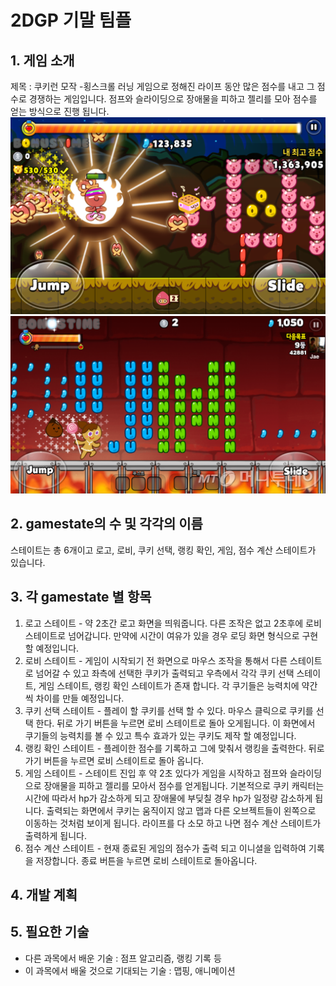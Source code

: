 # 2DGP 기말 팀플

## 1. 게임 소개
제목 : 쿠키런 모작
-횡스크롤 러닝 게임으로 정해진 라이프 동안 많은 점수를 내고 그 점수로 경쟁하는 게임입니다.
점프와 슬라이딩으로 장애물을 피하고 젤리를 모아 점수를 얻는 방식으로 진행 됩니다.
![쿠키런1](https://github.com/ugi00/2DGP/blob/master/%EC%BF%A0%ED%82%A4%EB%9F%B01.png)
![쿠키런2](https://github.com/ugi00/2DGP/blob/master/%EC%BF%A0%ED%82%A4%EB%9F%B02.jpg)

## 2. gamestate의 수 및 각각의 이름
스테이트는 총 6개이고 로고, 로비, 쿠키 선택, 랭킹 확인, 게임, 점수 계산 스테이트가 있습니다.

## 3. 각 gamestate 별 항목
1. 로고 스테이트 - 약 2초간 로고 화면을 띄워줍니다. 다른 조작은 없고 2초후에 로비 스테이트로 넘어갑니다.
		만약에 시간이 여유가 있을 경우 로딩 화면 형식으로 구현 할 예정입니다.
2. 로비 스테이트 - 게임이 시작되기 전 화면으로 마우스 조작을 통해서 다른 스테이트로 넘어갈 수 있고 좌측에 선택한 쿠키가 출력되고
		우측에서 각각 쿠키 선택 스테이트, 게임 스테이트, 랭킹 확인 스테이트가 존재 합니다. 각 쿠기들은 능력치에 약간씩 차이를 만들 예정입니다.
3. 쿠키 선택 스테이트 - 플레이 할 쿠키를 선택 할 수 있다. 마우스 클릭으로 쿠키를 선택 한다. 뒤로 가기 버튼을 누르면 로비 스테이트로 돌아 오게됩니다.
		       이 화면에서 쿠기들의 능력치를 볼 수 있고 특수 효과가 있는 쿠키도 제작 할 예정입니다.
4. 랭킹 확인 스테이트 - 플레이한 점수를 기록하고 그에 맞춰서 랭킹을 출력한다. 뒤로 가기 버튼을 누르면 로비 스테이트로 돌아 옵니다.
5. 게임 스테이트 - 스테이트 진입 후 약 2초 있다가 게임을 시작하고 점프와 슬라이딩으로 장애물을 피하고 젤리를 모아서 점수를 얻게됩니다.
		기본적으로 쿠키 캐릭터는 시간에 따라서 hp가 감소하게 되고 장애물에 부딪칠 경우 hp가 일정량 감소하게 됩니다.
		출력되는 화면에서 쿠키는 움직이지 않고 맵과 다른 오브젝트들이 왼쪽으로 이동하는 것처럼 보이게 됩니다. 
		라이프를 다 소모 하고 나면 점수 계산 스테이트가 출력하게 됩니다.
6. 점수 계산 스테이트 - 현재 종료된 게임의 점수가 출력 되고 이니셜을 입력하여 기록을 저장합니다. 종료 버튼을 누르면 로비 스테이트로 돌아옵니다.

## 4. 개발 계획


## 5. 필요한 기술
- 다른 과목에서 배운 기술 : 점프 알고리즘, 랭킹 기록 등
- 이 과목에서 배울 것으로 기대되는 기술 : 맵핑, 애니메이션
